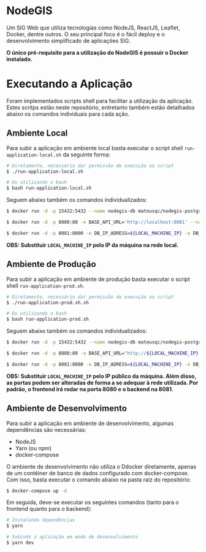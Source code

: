 # NodeGIS

Um SIG Web que utiliza tecnologias como NodeJS, ReactJS, Leaflet, Docker, dentre outros. O seu principal foco é o fácil deploy e o desenvolvimento simplificado de aplicações SIG.

**O único pré-requisito para a utilização do NodeGIS é possuir o Docker instalado.**

# Executando a Aplicação

Foram implementados scripts shell para facilitar a utilização da aplicação. Estes scritps estão neste repositório, entretanto também estão detalhados abaixo os comandos individuais para cada ação.

## Ambiente Local

Para subir a aplicação em ambiente local basta executar o script shell `run-application-local.sh` da seguinte forma:

```bash
# Diretamente, necessário dar permissão de execução ao script
$ ./run-application-local.sh

# Ou utilizando o bash
$ bash run-application-local.sh
```

Seguem abaixo também os comandos individualizados:

```bash
$ docker run -d -p 15432:5432 --name nodegis-db mateusqc/nodegis-postgresql

$ docker run -d -p 8080:80 -e BASE_API_URL='http://localhost:8081' --name nodegis-fe mateusqc/nodegis-fe:latest

$ docker run -d -p 8081:8000 -e DB_IP_ADRESS=${LOCAL_MACHINE_IP} -e DB_PORT="15432" --name nodegis-be mateusqc/nodegis-be:latest
```

**OBS: Substituir `LOCAL_MACHINE_IP` pelo IP da máquina na rede local.**

## Ambiente de Produção

Para subir a aplicação em ambiente de produção basta executar o script shell `run-application-prod.sh`. 

```bash
# Diretamente, necessário dar permissão de execução ao script
$ ./run-application-prod.sh.sh

# Ou utilizando o bash
$ bash run-application-prod.sh
```

Seguem abaixo também os comandos individualizados:

```bash
$ docker run -d -p 15432:5432 --name nodegis-db mateusqc/nodegis-postgresql

$ docker run -d -p 8080:80 -e BASE_API_URL="http://${LOCAL_MACHINE_IP}:8081" --name nodegis-fe mateusqc/nodegis-fe:latest

$ docker run -d -p 8081:8000 -e DB_IP_ADRESS=${LOCAL_MACHINE_IP} -e DB_PORT="15432" --name nodegis-be mateusqc/nodegis-be:latest 
```

**OBS: Substituir `LOCAL_MACHINE_IP` pelo IP público da máquina. Além disso, as portas podem ser alteradas de forma a se adequar à rede utilizada. Por padrão, o frontend irá rodar na porta 8080 e o backend na 8081.**


## Ambiente de Desenvolvimento

Para subir a aplicação em ambiente de desenvolvimento, algumas dependências são necessárias:
* NodeJS
* Yarn (ou npm)
* docker-compose

O ambiente de desenvolvimento não utiliza o Ddocker diretamente, apenas de um contêiner de banco de dados configurado com docker-compose. Com isso, basta executar o comando abaixo na pasta raiz do repositório:

```bash
$ docker-compose up -d
```

Em seguida, deve-se executar os seguintes comandos (tanto para o frontend quanto para o backend):

```bash
# Instalando dependências
$ yarn

# Subindo a aplicação em modo de desenvolvimento
$ yarn dev
```